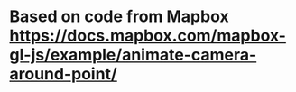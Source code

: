 # Based on code from Mapbox https://docs.mapbox.com/mapbox-gl-js/example/animate-camera-around-point/
